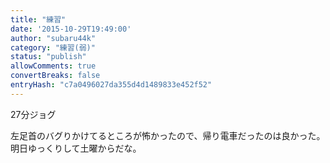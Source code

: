 ```yaml
---
title: "練習"
date: '2015-10-29T19:49:00'
author: "subaru44k"
category: "練習(弱)"
status: "publish"
allowComments: true
convertBreaks: false
entryHash: "c7a0496027da355d4d1489833e452f52"
---
```

27分ジョグ

左足首のバグりかけてるところが怖かったので、帰り電車だったのは良かった。
明日ゆっくりして土曜からだな。
